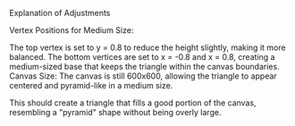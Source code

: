 Explanation of Adjustments

Vertex Positions for Medium Size:

The top vertex is set to y = 0.8 to reduce the height slightly, making it more balanced.
The bottom vertices are set to x = -0.8 and x = 0.8, creating a medium-sized base that keeps the triangle within the canvas boundaries.
Canvas Size:
The canvas is still 600x600, allowing the triangle to appear centered and pyramid-like in a medium size.

This should create a triangle that fills a good portion of the canvas, resembling a "pyramid" shape without being overly large.
